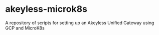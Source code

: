 # akeyless-microk8s
A repository of scripts for setting up an Akeyless Unified Gateway using GCP and MicroK8s
